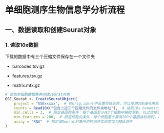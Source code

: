 # 单细胞测序生物信息学分析流程

## 一、数据读取和创建Seurat对象

### 1. 读取10x数据

下载的数据中有三个压缩文件保存在一个文件夹

* barcodes.tsv.gz
* features.tsv.gz

* matrix.mtx.gz

```r
# 读取单细胞数据集并创建Seurat对象
GSE_Seurat <- CreateSeuratObject(
    project = "GSExxxxx",  # 在orig.ident中设置项目名称，可以使用GSE编号来标识数据集
    counts = Read10X("包含上述三个压缩文件的文件夹地址"),  # 读取10x Genomics格式的数据。该函数会自动读取指定文件夹中的压缩文件（.gz），并返回计数矩阵。
    min.cells = 3,  # 限定基因的条件：每个基因至少在3个细胞中被检测到，以过滤掉低表达的基因
    min.features = 200,  # 限定细胞的条件：每个细胞至少要有200个基因被检测到，以确保细胞具有足够的表达信息
    assay = "RNA"  # 指定该Seurat对象所用的测序实验类型为RNA测序
)
```
